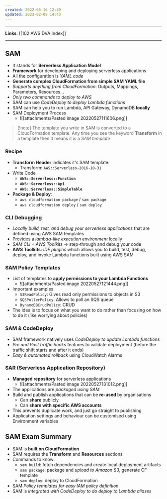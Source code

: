 ```yaml
---
created: 2022-05-16 12:39
updated: 2023-02-09 14:43
---
```

---
**Links**: [[102 AWS DVA Index]]

---
## SAM
- It stands for **Serverless Application Model**
- **Framework** for developing and deploying serverless applications
- All the configuration is *YAML code*
- **Generate complex CloudFormation from simple SAM YAML file**
- *Supports anything from CloudFormation*: Outputs, Mappings, Parameters, Resources...
- *Only two commands to deploy to AWS*
- SAM can use *CodeDeploy to deploy Lambda functions*
- SAM can help you to run Lambda, API Gateway, DynamoDB **locally**
- SAM Deployment Process
	- ![[attachments/Pasted image 20220527111606.png]]

> [!note] The template you write in SAM is converted to a CloudFormation template. Any time you see the keyword **Transform** in a template then it means it is a *SAM template*

### Recipe
- **Transform Header** indicates it's SAM template:
	- Transform: `AWS::Serverless-2016-10-31`
- Write Code
	- **`AWS::Serverless::Function`**
	- **`AWS::Serverless::Api`**
	- **`AWS::Serverless::SimpleTable`**
- **Package & Deploy**:
	- `aws cloudformation package` / `sam package`
	- `aws cloudformation deploy` / `sam deploy`

### CLI Debugging
- *Locally build, test, and debug your serverless applications* that are defined using AWS SAM templates
- Provides a *lambda-like execution environment* locally
- *SAM CLI + AWS Toolkits* => step-through and debug your code
- **AWS Toolkits**: *IDE plugins* which allows you to build, test, debug, deploy, and invoke Lambda functions built using AWS SAM

### SAM Policy Templates
- List of templates to **apply permissions to your Lambda Functions**
	- ![[attachments/Pasted image 20220527121444.png]]
- Important examples:
	- `S3ReadPolicy`: Gives read only permissions to objects in S3
	- `SQSPollerPolicy`: Allows to poll an SQS queue
	- `DynamoDBCrudPolicy`: CRUD 
- The idea is to focus on what you want to do rather than focusing on how to do it (like worrying about policies)

### SAM & CodeDeploy
- SAM framework natively uses *CodeDeploy to update Lambda functions*
- *Pre and Post traffic hooks* features to validate deployment (before the traffic shift starts and after it ends)
- *Easy & automated rollback* using CloudWatch Alarms

### SAR (Serverless Application Repository)
- **Managed repository** for serverless applications
	- ![[attachments/Pasted image 20220527131012.png]]
- The applications are *packaged using SAM*
- Build and publish applications that can be **re-used** by organisations
	- Can **share** publicly
	- Can **share with specific AWS accounts**
- This prevents duplicate work, and just go straight to publishing
- Application settings and behaviour can be customised using Environment variables

## SAM Exam Summary
- SAM is **built on CloudFormation**
- SAM requires the **Transform** and **Resources** sections
- Commands to know:
	- `sam build`: fetch dependencies and create local deployment artifacts
	- `sam package`: package and *upload to Amazon S3*, generate CF template
	- `sam deploy`: deploy to CloudFormation
- SAM *Policy templates for easy lAM policy definition*
- SAM is *integrated with CodeDeploy to do deploy to Lambda aliases*